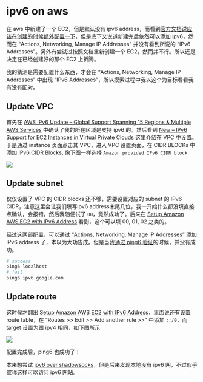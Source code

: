 # ipv6 on aws

在 aws 中新建了一个 EC2，但是默认没有 ipv6 address，而看到[官方文档说应该在创建的时候额外配置一下](https://docs.amazonaws.cn/en_us/AWSEC2/latest/UserGuide/using-instance-addressing.html)，但是底下又说道新建完后依然可以添加 ipv6，然而在 “Actions, Networking, Manage IP Addresses” 并没有看到所说的 “IPv6 Addresses”。另外有尝试过按照文档重新创建一个 EC2，然而并不行。所以还是决定在已经创建好的那个 EC2 上折腾。

我的猜测是需要配置什么东西，才会在 “Actions, Networking, Manage IP Addresses” 中出现 “IPv6 Addresses”，所以摸索过程中我以这个为目标看看我有没有配对。

## Update VPC

首先在 [AWS IPv6 Update – Global Support Spanning 15 Regions & Multiple AWS Services](https://aws.amazon.com/blogs/aws/aws-ipv6-update-global-support-spanning-15-regions-multiple-aws-services/) 中确认了我的所在区域是支持 ipv6 的。然后看到 [New – IPv6 Support for EC2 Instances in Virtual Private Clouds](https://aws.amazon.com/blogs/aws/new-ipv6-support-for-ec2-instances-in-virtual-private-clouds/) 这里介绍在 VPC 中设置。于是通过 instance 页面点击其 VPC，进入 VPC 设置页面，在 CIDR BLOCKs 中添加 IPv6 CIDR Blocks, 像下图一样选择 `Amazon provided IPv6 CIDR block`

![](https://media.amazonwebservices.com/blog/2016/vpc_ipv6_create_vpc_1.png)

## Update subnet

仅仅设置了 VPC 的 CIDR blocks 还不够，需要设置对应的 subnet 的 IPv6 CIDR，注意这里会让我们填写ipv6 address末尾几位，我一开始什么都没填直接点确认，会报错，然后我随便试了 `00`，竟然成功了。后来在 [Setup Amazon AWS EC2 with IPv6 Address](https://xieles.com/blog/setup-amazon-aws-ec2-with-ipv6-address) 看到，这个可以填 00, 01, 02 之类的。

经过这两部配置，可以通过 “Actions, Networking, Manage IP Addresses” 添加 IPv6 address 了，本以为大功告成。但是当我[通过 ping6 验证](https://www.cyberciti.biz/faq/howto-test-ipv6-network-with-ping6-command/)的时候，并没有成功。

```bash
# success
ping6 localhost
# fail
ping6 ipv6.google.com
```

## Update route

这时候才翻出 [Setup Amazon AWS EC2 with IPv6 Address](https://xieles.com/blog/setup-amazon-aws-ec2-with-ipv6-address)，里面说还有设置 route table，在 “Routes >> Edit >> Add another rule >>” 中添加 `::/0`，而 target 设置为跟 ipv4 相同，如下图所示

![](https://xieles.com/wp-content/uploads/2018/06/ipv6fig16.png)

配置完成后，ping6 也成功了！

本来想尝试 [ipv6 over shadowsocks](https://www.polarxiong.com/archives/%E6%90%AD%E5%BB%BAipv6-VPN-%E8%AE%A9ipv4%E4%B8%8Aipv6-%E4%B8%8B%E8%BD%BD%E9%80%9F%E5%BA%A6%E6%8F%90%E5%8D%87%E5%88%B0100M.html)，但是后来发现本地没有 ipv6 网，不过似乎宣称这样可以访问 ipv6 网站。